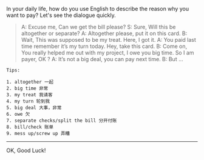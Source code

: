 In your daily life, how do you use English to describe the reason why you want to pay? Let's see the dialogue quickly.

>A: Excuse me, Can we get the bill please? 
>S: Sure, Will this be altogether or separate? 
>A: Altogether please, put it on this card.
>B: Wait, This was supposed to be my treat. Here,  I got it.
>A: You paid last time remember it’s my turn today. Hey, take this card.
>B: Come on, You really helped me out with my project, I owe you big time. So I am payer, OK ?
>A: It’s not a big deal, you can pay next time. 
>B: But …

`Tips:`
```
1. altogether 一起
2. big time 非常
3. my treat 我请客
4. my turn 轮到我
5. big deal 大事，非常
6. owe 欠
7. separate checks/split the bill 分开付账
8. bill/check 账单
9. mess up/screw up 弄糟
```
_ _ _
OK, Good Luck!
